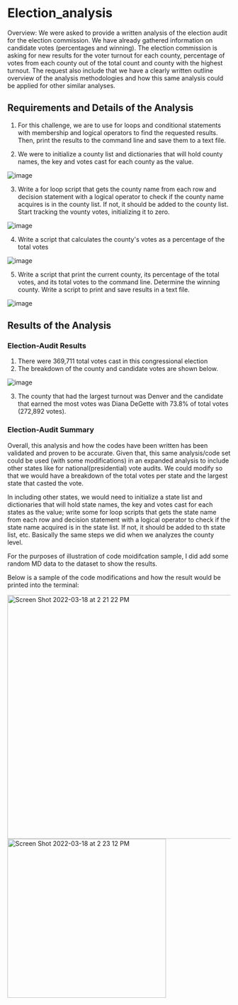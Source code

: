 # Election_analysis
Overview: We were asked to provide a written analysis of the election audit for the election commission. We have already gathered information on candidate votes (percentages and winning). The election commission is asking for new results for the voter turnout for each county, percentage of  votes from each county out of the total count and county with the highest turnout. The request also include that we have a clearly written outline overview of the analysis methodologies and how this same analysis could be applied for other similar analyses.

## Requirements and Details of the Analysis
1. For this challenge, we are to use for loops and conditional statements with membership and logical operators to find the requested results. Then, print the results to the command line and save them to a text file. 

2. We were to initialize a county list and dictionaries that will hold county names, the key and votes cast for each county as the value.

![image](https://user-images.githubusercontent.com/98235755/159043385-a0ab9634-36b1-46a7-9d14-847e89746c6d.png)


3. Write a for loop script that gets the county name from each row and decision statement with a logical operator to check if the county name acquires is in the county list. If not, it should be added to the county list. Start tracking the vounty votes, initializing it to zero. 

![image](https://user-images.githubusercontent.com/98235755/159043485-bf279b23-2b6a-47a8-af10-c17ddeba9693.png)


4. Write a script that calculates the county's votes as a percentage of the total votes

![image](https://user-images.githubusercontent.com/98235755/159043549-4d66bb48-8d73-4052-b344-b67f955cc290.png)


5. Write a script that print the current county, its percentage of the total votes, and its total votes to the command line. Determine the winning county. Write a script to print and save results in a text file.

![image](https://user-images.githubusercontent.com/98235755/159043592-b9129a3b-d834-445a-bd9d-3ceff0fcf407.png)


## Results of the Analysis
### Election-Audit Results
1. There were 369,711 total votes cast in this congressional election
2. The breakdown of the county and candidate votes are shown below.  

![image](https://user-images.githubusercontent.com/98235755/159043845-03a99d73-276a-4ff3-ad90-49be6ac78675.png)

3. The county that had the largest turnout was Denver and the candidate that earned the most votes was Diana DeGette with 73.8% of total votes (272,892 votes).

### Election-Audit Summary

Overall, this analysis and how the codes have been written has been validated and proven to be accurate. Given that, this same analysis/code set could be used (with some modifications) in an expanded analysis to include other states like for national(presidential) vote audits. We could modify so that we would have a breakdown of the total votes per state and the largest state that casted the vote. 

In including other states, we would need to initialize a state list and dictionaries that will hold state names, the key and votes cast for each states as the value; write some for loop scripts that gets the state name from each row and decision statement with a logical operator to check if the state name acquired is in the state list. If not, it should be added to th state list, etc. Basically the same steps we did when we analyzes the county level. 

For the purposes of illustration of code moidifcation sample, I did add some random MD data to the dataset to show the results.

Below is a sample of the code modifications and how the result would be printed into the terminal:

<img width="549" alt="Screen Shot 2022-03-18 at 2 21 22 PM" src="https://user-images.githubusercontent.com/98235755/159061152-8521bc42-8f03-46b3-be0c-dff345f184fb.png">

<img width="358" alt="Screen Shot 2022-03-18 at 2 23 12 PM" src="https://user-images.githubusercontent.com/98235755/159061402-905c4107-4a6c-4937-b1c0-a517747dab58.png">
